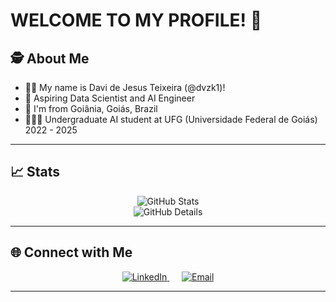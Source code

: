 # WELCOME TO MY PROFILE! 👋

## 🕵️ About Me

- 🙋‍♂️ My name is Davi de Jesus Teixeira (@dvzk1)!
- 🚀 Aspiring Data Scientist and AI Engineer
- 📌 I'm from Goiânia, Goiás, Brazil
- 👨🏻‍🏫 Undergraduate AI student at UFG (Universidade Federal de Goiás) 2022 - 2025

---

## 📈 Stats

<div align="center"> 
  <img src="https://github-readme-stats.vercel.app/api?username=dvzk1&show_icons=true&theme=github_dark&count_private=true" alt="GitHub Stats" /> 
</div>

<div align="center">
  <img src="http://github-profile-summary-cards.vercel.app/api/cards/profile-details?username=dvzk1&theme=github_dark" alt="GitHub Details" />
</div>

</div>

---

## 🌐 Connect with Me

<div align="center">
  <a href="https://www.linkedin.com/in/davi-de-jesus-teixeira-680998243/">
    <img src="https://img.shields.io/badge/-LinkedIn-0077B5?logo=linkedin&logoColor=white" alt="LinkedIn" />
  </a>
  &nbsp;&nbsp;&nbsp;&nbsp;
  <a href="mailto:dvjteixeira@gmail.com">
    <img src="https://img.shields.io/badge/-Email-D14836?logo=gmail&logoColor=white" alt="Email" />
  </a>
</div>

---
